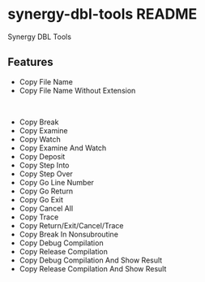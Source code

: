 # synergy-dbl-tools README

Synergy DBL Tools

## Features

* Copy File Name
* Copy File Name Without Extension
<br>

* Copy Break
* Copy Examine
* Copy Watch
* Copy Examine And Watch
* Copy Deposit
* Copy Step Into
* Copy Step Over
* Copy Go Line Number
* Copy Go Return
* Copy Go Exit
* Copy Cancel All
* Copy Trace
* Copy Return/Exit/Cancel/Trace
* Copy Break In Nonsubroutine
* Copy Debug Compilation
* Copy Release Compilation
* Copy Debug Compilation And Show Result
* Copy Release Compilation And Show Result